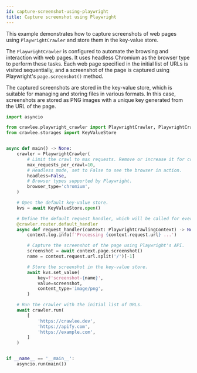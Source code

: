 ```yaml
---
id: capture-screenshot-using-playwright
title: Capture screenshot using Playwright
---
```


This example demonstrates how to capture screenshots of web pages using `PlaywrightCrawler` and store them in the key-value store.

The `PlaywrightCrawler` is configured to automate the browsing and interaction with web pages. It uses headless Chromium as the browser type to perform these tasks. Each web page specified in the initial list of URLs is visited sequentially, and a screenshot of the page is captured using Playwright's `page.screenshot()` method.

The captured screenshots are stored in the key-value store, which is suitable for managing and storing files in various formats. In this case, screenshots are stored as PNG images with a unique key generated from the URL of the page.

```python
import asyncio

from crawlee.playwright_crawler import PlaywrightCrawler, PlaywrightCrawlingContext
from crawlee.storages import KeyValueStore


async def main() -> None:
    crawler = PlaywrightCrawler(
        # Limit the crawl to max requests. Remove or increase it for crawling all links.
        max_requests_per_crawl=10,
        # Headless mode, set to False to see the browser in action.
        headless=False,
        # Browser types supported by Playwright.
        browser_type='chromium',
    )

    # Open the default key-value store.
    kvs = await KeyValueStore.open()

    # Define the default request handler, which will be called for every request.
    @crawler.router.default_handler
    async def request_handler(context: PlaywrightCrawlingContext) -> None:
        context.log.info(f'Processing {context.request.url} ...')

        # Capture the screenshot of the page using Playwright's API.
        screenshot = await context.page.screenshot()
        name = context.request.url.split('/')[-1]

        # Store the screenshot in the key-value store.
        await kvs.set_value(
            key=f'screenshot-{name}',
            value=screenshot,
            content_type='image/png',
        )

    # Run the crawler with the initial list of URLs.
    await crawler.run(
        [
            'https://crawlee.dev',
            'https://apify.com',
            'https://example.com',
        ]
    )


if __name__ == '__main__':
    asyncio.run(main())
```
